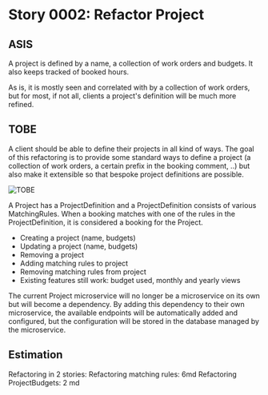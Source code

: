 # Story 0002: Refactor Project

## ASIS

A project is defined by a name, a collection of work orders and budgets. It also keeps tracked of booked hours.

As is, it is mostly seen and correlated with by a collection of work orders, but for most, if not all, clients a project's definition will be much more refined.



## TOBE

A client should be able to define their projects in all kind of ways. The goal of this refactoring is to provide some standard ways to define a project (a collection of work orders, a certain prefix in the booking comment, ..) but also make it extensible so that bespoke project definitions are possible.

![TOBE](project_tobe.png "TOBE")

A Project has a ProjectDefinition and a ProjectDefinition consists of various MatchingRules. When a booking matches with one of the rules in the ProjectDefinition, it is considered a booking for the Project.



* Creating a project (name, budgets)
* Updating a project (name, budgets)
* Removing a project
* Adding matching rules to project
* Removing matching rules from project
* Existing features still work: budget used, monthly and yearly views



The current Project microservice will no longer be a microservice on its own but will become a dependency. By adding this dependency to their own microservice, the available endpoints will be automatically added and configured, but the configuration will be stored in the database managed by the microservice.

## Estimation
Refactoring in 2 stories:
Refactoring matching rules: 6md
Refactoring ProjectBudgets: 2 md
